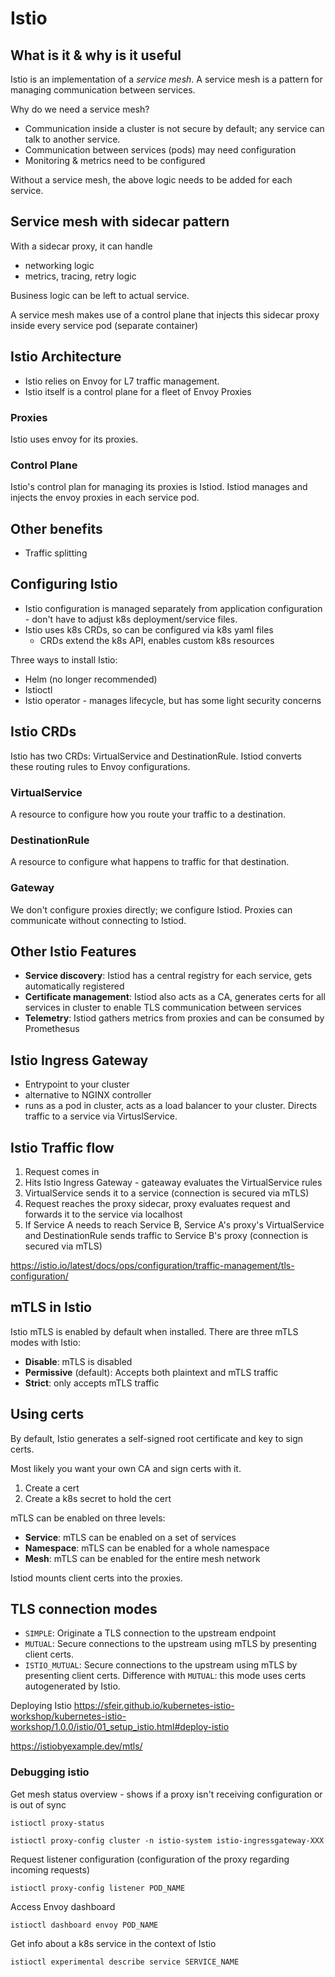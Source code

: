 # Istio

## What is it & why is it useful

Istio is an implementation of a *service mesh*. A service mesh is a pattern for managing communication between services.

Why do we need a service mesh?

- Communication inside a cluster is not secure by default; any service can talk to another service.
- Communication between services (pods) may need configuration
- Monitoring & metrics need to be configured

Without a service mesh, the above logic needs to be added for each service.

## Service mesh with sidecar pattern

With a sidecar proxy, it can handle
- networking logic
- metrics, tracing, retry logic

Business logic can be left to actual service.

A service mesh makes use of a control plane that injects this sidecar proxy inside every service pod (separate container)

## Istio Architecture

- Istio relies on Envoy for L7 traffic management.
- Istio itself is a control plane for a fleet of Envoy Proxies

### Proxies

Istio uses envoy for its proxies.

### Control Plane

Istio's control plan for managing its proxies is Istiod.
Istiod manages and injects the envoy proxies in each service pod.

## Other benefits
- Traffic splitting

## Configuring Istio

- Istio configuration is managed separately from application configuration - don't have to adjust k8s deployment/service files.
- Istio uses k8s CRDs, so can be configured via k8s yaml files
  - CRDs extend the k8s API, enables custom k8s resources

Three ways to install Istio:
- Helm (no longer recommended)
- Istioctl
- Istio operator - manages lifecycle, but has some light security concerns

## Istio CRDs

Istio has two CRDs: VirtualService and DestinationRule. Istiod converts these routing rules to Envoy configurations.

### VirtualService

A resource to configure how you route your traffic to a destination.

### DestinationRule

A resource to configure what happens to traffic for that destination.

### Gateway

We don't configure proxies directly; we configure Istiod.
Proxies can communicate without connecting to Istiod.

## Other Istio Features

- **Service discovery**: Istiod has a central registry for each service, gets automatically registered
- **Certificate management**: Istiod also acts as a CA, generates certs for all services in cluster to enable TLS communication between services
- **Telemetry**: Istiod gathers metrics from proxies and can be consumed by Promethesus

## Istio Ingress Gateway

- Entrypoint to your cluster
- alternative to NGINX controller
- runs as a pod in cluster, acts as a load balancer to your cluster. Directs traffic to a service via VirtuslService.

## Istio Traffic flow

1. Request comes in
2. Hits Istio Ingress Gateway - gateaway evaluates the VirtualService rules
3. VirtualService sends it to a service (connection is secured via mTLS)
4. Request reaches the proxy sidecar, proxy evaluates request and forwards it to the service via localhost
5. If Service A needs to reach Service B, Service A's proxy's VirtualService and DestinationRule sends traffic to Service B's proxy (connection is secured via mTLS)

https://istio.io/latest/docs/ops/configuration/traffic-management/tls-configuration/

## mTLS in Istio

Istio mTLS is enabled by default when installed. There are three mTLS modes with Istio:
- **Disable**: mTLS is disabled
- **Permissive** (default): Accepts both plaintext and mTLS traffic
- **Strict**: only accepts mTLS traffic

## Using certs

By default, Istio generates a self-signed root certificate and key to sign certs.

Most likely you want your own CA and sign certs with it.

1. Create a cert
2. Create a k8s secret to hold the cert

mTLS can be enabled on three levels:
- **Service**: mTLS can be enabled on a set of services
- **Namespace**: mTLS can be enabled for a whole namespace
- **Mesh**: mTLS can be enabled for the entire mesh network

Istiod mounts client certs into the proxies.

## TLS connection modes

- `SIMPLE`:	Originate a TLS connection to the upstream endpoint
- `MUTUAL`:	Secure connections to the upstream using mTLS by presenting client certs.
- `ISTIO_MUTUAL`: Secure connections to the upstream using mTLS by presenting client certs. Difference with `MUTUAL`: this mode uses certs autogenerated by Istio.

Deploying Istio
https://sfeir.github.io/kubernetes-istio-workshop/kubernetes-istio-workshop/1.0.0/istio/01_setup_istio.html#deploy-istio

https://istiobyexample.dev/mtls/

### Debugging istio

Get mesh status overview - shows if a proxy isn't receiving configuration or is out of sync
```shell
istioctl proxy-status
```

```shell
istioctl proxy-config cluster -n istio-system istio-ingressgateway-XXX
```

Request listener configuration (configuration of the proxy regarding incoming requests)
```shell
istioctl proxy-config listener POD_NAME
```

Access Envoy dashboard
```shell
istioctl dashboard envoy POD_NAME
```

Get info about a k8s service in the context of Istio
```shell
istioctl experimental describe service SERVICE_NAME
```
